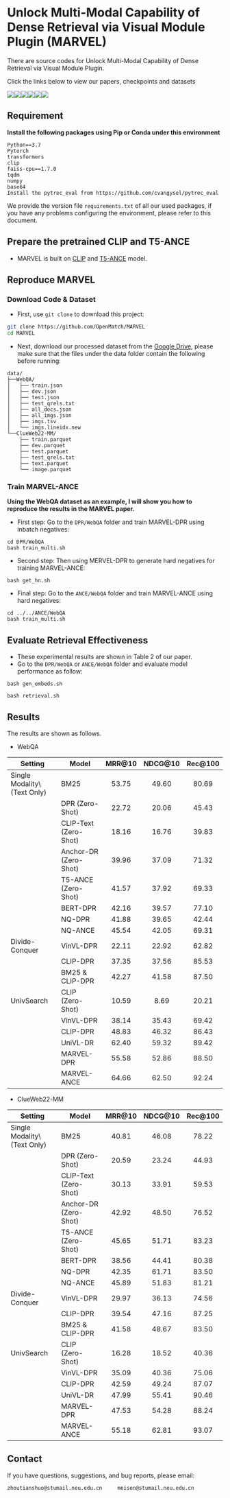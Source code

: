 #  Unlock Multi-Modal Capability of Dense Retrieval via Visual Module Plugin (MARVEL)
There are source codes for Unlock Multi-Modal Capability of Dense Retrieval via Visual Module Plugin.

Click the links below to view our papers, checkpoints and datasets

<a href=''><img src='https://img.shields.io/badge/Paper-Arxiv-red'></a><a href=''><img src='https://img.shields.io/badge/%F0%9F%A4%97%20Hugging%20Face-WebQA_DPR-blue'></a><a href=''><img src='https://img.shields.io/badge/%F0%9F%A4%97%20Hugging%20Face-ClueWeb22_MM_DPR-blue'></a><a href=''><img src='https://img.shields.io/badge/%F0%9F%A4%97%20Hugging%20Face-WebQA_ANCE-blue'></a><a href=''><img src='https://img.shields.io/badge/%F0%9F%A4%97%20Hugging%20Face-ClueWeb22_MM_ANCE-blue'></a><a href=''><img src='https://img.shields.io/badge/Google Drive-Dataset-yellow'></a> 


## Requirement
**Install the following packages using Pip or Conda under this environment**

```
Python==3.7
Pytorch
transformers
clip
faiss-cpu==1.7.0
tqdm
numpy
base64
Install the pytrec_eval from https://github.com/cvangysel/pytrec_eval
```
We provide the version file `requirements.txt` of all our used packages, if you have any problems configuring the environment, please refer to this document.

## Prepare the pretrained CLIP and T5-ANCE
* MARVEL is built on [CLIP](https://huggingface.co/openai/clip-vit-base-patch32) and [T5-ANCE](https://huggingface.co/OpenMatch/t5-ance) model.

## Reproduce MARVEL
### Download Code & Dataset
* First, use `git clone` to download this project:
```bash
git clone https://github.com/OpenMatch/MARVEL
cd MARVEL
```
* Next, download our processed dataset from the [Google Drive](), please make sure that the files under the data folder contain the following before running:
```
data/
├──WebQA/
│   ├── train.json
│   ├── dev.json
│   ├── test.json
│   ├── test_qrels.txt
│   ├── all_docs.json
│   ├── all_imgs.json
│   ├── imgs.tsv
│   └── imgs.lineidx.new
└──ClueWeb22-MM/
    ├── train.parquet
    ├── dev.parquet
    ├── test.parquet
    ├── test_qrels.txt
    ├── text.parquet
    └── image.parquet
```
### Train MARVEL-ANCE
**Using the WebQA dataset as an example, I will show you how to reproduce the results in the MARVEL paper.**

* First step: Go to the ``DPR/WebQA`` folder and train MARVEL-DPR using inbatch negatives:
```
cd DPR/WebQA
bash train_multi.sh
```
* Second step: Then using MERVEL-DPR to generate hard negatives for training MARVEL-ANCE: 
```
bash get_hn.sh
```
* Final step: Go to the ``ANCE/WebQA`` folder and train MARVEL-ANCE using hard negatives: 
```
cd ../../ANCE/WebQA
bash train_multi.sh
```

## Evaluate Retrieval Effectiveness
* These experimental results are shown in Table 2 of our paper.
* Go to the ``DPR/WebQA`` or ``ANCE/WebQA`` folder and evaluate model performance as follow:
```
bash gen_embeds.sh

bash retrieval.sh
```



## Results
The results are shown as follows.
- WebQA

| Setting             | Model                               | MRR@10 | NDCG@10 | Rec@100 | 
|------------------------------|----------------------------------------------|:---------------:|:----------------:|:---------------:|
| Single Modality\\(Text Only) | BM25                                         |      53.75      |       49.60      |      80.69      |
|                              | DPR (Zero-Shot)   |      22.72      |       20.06      |      45.43      |
|                              | CLIP-Text (Zero-Shot) |      18.16      |       16.76      |      39.83      |
|                              | Anchor-DR (Zero-Shot) |      39.96      |       37.09      |      71.32      |
|                              | T5-ANCE (Zero-Shot)   |      41.57      |       37.92      |      69.33      |
|                              | BERT-DPR          |      42.16      |       39.57      |      77.10      |
|                              | NQ-DPR            |      41.88      |       39.65      |      42.44      |
|                              | NQ-ANCE         |      45.54      |       42.05      |      69.31      |
| Divide-Conquer               | VinVL-DPR                                    |      22.11      |       22.92      |      62.82      |
|                              | CLIP-DPR                                     |      37.35      |       37.56      |      85.53      |
|                              | BM25 & CLIP-DPR                             |      42.27      |       41.58      |      87.50      |
| UnivSearch                   | CLIP (Zero-Shot)                             |      10.59      |       8.69       |      20.21      |
|                              | VinVL-DPR                                    |      38.14      |       35.43      |      69.42      |
|                              | CLIP-DPR                                     |      48.83      |       46.32      |      86.43      |
|                              | UniVL-DR                                     |  62.40 |  59.32  |  89.42 |
|                              | MARVEL-DPR                                   |      55.58      |       52.86      |      88.50      |
|                              | MARVEL-ANCE                                  |  64.66 |  62.50  |  92.24 |

- ClueWeb22-MM
  
| Setting             | Model                               | MRR@10 | NDCG@10 | Rec@100 |
|------------------------------|----------------------------------------------|:----------------:|:---------------:|:----------------:|
| Single Modality\\(Text Only) | BM25                                         |          40.81      |      46.08      |       78.22      |
|                              | DPR (Zero-Shot)   |      20.59      |      23.24      |       44.93      |
|                              | CLIP-Text (Zero-Shot) |       30.13      |      33.91      |       59.53      |
|                              | Anchor-DR (Zero-Shot) |       42.92      |      48.50      |       76.52      |
|                              | T5-ANCE (Zero-Shot)   |       45.65      |      51.71      |       83.23      |
|                              | BERT-DPR          |       38.56      |      44.41      |       80.38      |
|                              | NQ-DPR            |       42.35      |      61.71      |       83.50      |
|                              | NQ-ANCE         |       45.89      |      51.83      |       81.21      |
| Divide-Conquer               | VinVL-DPR                                    |       29.97      |      36.13      |       74.56      |
|                              | CLIP-DPR                                     |       39.54      |      47.16      |       87.25      |
|                              | BM25 & CLIP-DPR                             |       41.58      |      48.67      |       83.50      |
| UnivSearch                   | CLIP (Zero-Shot)                             |       16.28      |      18.52      |       40.36      |
|                              | VinVL-DPR                                    |       35.09      |      40.36      |       75.06      |
|                              | CLIP-DPR                                     |       42.59      |      49.24      |       87.07      |
|                              | UniVL-DR                                     |  47.99  |      55.41      |       90.46      |
|                              | MARVEL-DPR                                   |      47.53      |      54.28      |       88.24      |
|                              | MARVEL-ANCE                                  |  55.18  |      62.81      |       93.07      |




## Contact
If you have questions, suggestions, and bug reports, please email:
```
zhoutianshuo@stumail.neu.edu.cn     meisen@stumail.neu.edu.cn  
```
